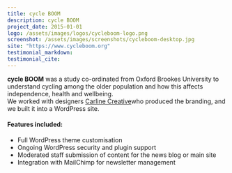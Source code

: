 ```yaml
---
title: cycle BOOM
description: cycle BOOM
project_date: 2015-01-01
logo: /assets/images/logos/cycleboom-logo.png
screenshot: /assets/images/screenshots/cycleboom-desktop.jpg
site: "https://www.cycleboom.org"
testimonial_markdown: 
testimonial_cite:
---
```

**cycle BOOM** was a study co-ordinated from Oxford Brookes University to understand cycling among the older population and how this affects independence, health and wellbeing.<br>We worked with designers [Carline Creative](http://www.carlinecreative.co.uk)who produced the branding, and we built it into a WordPress site.

#### Features included:

* Full WordPress theme customisation
* Ongoing WordPress security and plugin support
* Moderated staff submission of content for the news blog or main site
* Integration with MailChimp for newsletter management